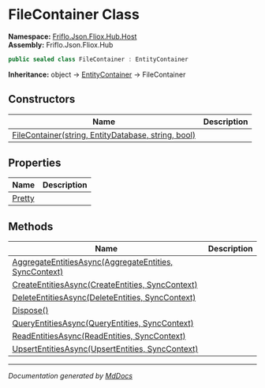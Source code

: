 ﻿<!--  
  <auto-generated>   
    The contents of this file were generated by a tool.  
    Changes to this file may be list if the file is regenerated  
  </auto-generated>   
-->

# FileContainer Class

**Namespace:** [Friflo.Json.Fliox.Hub.Host](../index.md)  
**Assembly:** Friflo.Json.Fliox.Hub

```csharp
public sealed class FileContainer : EntityContainer
```

**Inheritance:** object → [EntityContainer](../EntityContainer/index.md) → FileContainer

## Constructors

| Name                                                                         | Description |
| ---------------------------------------------------------------------------- | ----------- |
| [FileContainer(string, EntityDatabase, string, bool)](constructors/index.md) |             |

## Properties

| Name                           | Description |
| ------------------------------ | ----------- |
| [Pretty](properties/Pretty.md) |             |

## Methods

| Name                                                                                        | Description |
| ------------------------------------------------------------------------------------------- | ----------- |
| [AggregateEntitiesAsync(AggregateEntities, SyncContext)](methods/AggregateEntitiesAsync.md) |             |
| [CreateEntitiesAsync(CreateEntities, SyncContext)](methods/CreateEntitiesAsync.md)          |             |
| [DeleteEntitiesAsync(DeleteEntities, SyncContext)](methods/DeleteEntitiesAsync.md)          |             |
| [Dispose()](methods/Dispose.md)                                                             |             |
| [QueryEntitiesAsync(QueryEntities, SyncContext)](methods/QueryEntitiesAsync.md)             |             |
| [ReadEntitiesAsync(ReadEntities, SyncContext)](methods/ReadEntitiesAsync.md)                |             |
| [UpsertEntitiesAsync(UpsertEntities, SyncContext)](methods/UpsertEntitiesAsync.md)          |             |

___

*Documentation generated by [MdDocs](https://github.com/ap0llo/mddocs)*
